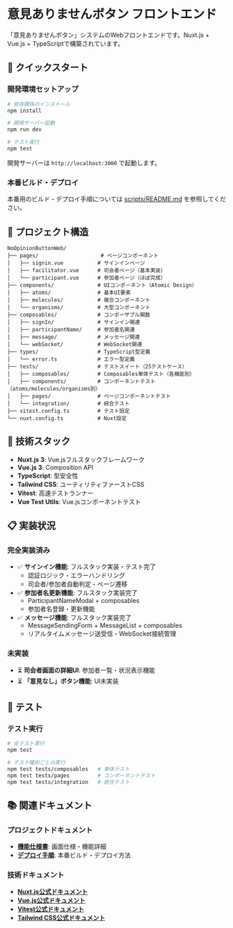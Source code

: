 # 意見ありませんボタン フロントエンド

「意見ありませんボタン」システムのWebフロントエンドです。Nuxt.js + Vue.js + TypeScriptで構築されています。

## 🚀 クイックスタート

### 開発環境セットアップ

```bash
# 依存関係のインストール
npm install

# 開発サーバー起動
npm run dev

# テスト実行
npm test
```

開発サーバーは `http://localhost:3000` で起動します。

### 本番ビルド・デプロイ

本番用のビルド・デプロイ手順については [scripts/README.md](./scripts/README.md) を参照してください。

## 📁 プロジェクト構造

```
NoOpinionButtonWeb/
├── pages/                    # ページコンポーネント
│   ├── signin.vue           # サインインページ
│   ├── facilitator.vue      # 司会者ページ（基本実装）
│   └── participant.vue      # 参加者ページ（ほぼ完成）
├── components/              # UIコンポーネント（Atomic Design）
│   ├── atoms/               # 基本UI要素
│   ├── molecules/           # 複合コンポーネント
│   └── organisms/           # 大型コンポーネント
├── composables/             # コンポーザブル関数
│   ├── signIn/              # サインイン関連
│   ├── participantName/     # 参加者名関連
│   ├── message/             # メッセージ関連
│   └── webSocket/           # WebSocket関連
├── types/                   # TypeScript型定義
│   └── error.ts             # エラー型定義
├── tests/                   # テストスイート（25テストケース）
│   ├── composables/         # Composables単体テスト（各機能別）
│   ├── components/          # コンポーネントテスト（atoms/molecules/organisms別）
│   ├── pages/               # ページコンポーネントテスト
│   └── integration/         # 統合テスト
├── vitest.config.ts         # テスト設定
└── nuxt.config.ts           # Nuxt設定
```

## 🔧 技術スタック

- **Nuxt.js 3**: Vue.jsフルスタックフレームワーク
- **Vue.js 3**: Composition API
- **TypeScript**: 型安全性
- **Tailwind CSS**: ユーティリティファーストCSS
- **Vitest**: 高速テストランナー
- **Vue Test Utils**: Vue.jsコンポーネントテスト

## 📋 実装状況

### 完全実装済み
- ✅ **サインイン機能**: フルスタック実装・テスト完了
  - 認証ロジック・エラーハンドリング
  - 司会者/参加者自動判定・ページ遷移
- ✅ **参加者名更新機能**: フルスタック実装完了
  - ParticipantNameModal + composables
  - 参加者名登録・更新機能
- ✅ **メッセージ機能**: フルスタック実装完了
  - MessageSendingForm + MessageList + composables
  - リアルタイムメッセージ送受信・WebSocket接続管理

### 未実装
- ⏳ **司会者画面の詳細UI**: 参加者一覧・状況表示機能
- ⏳ **「意見なし」ボタン機能**: UI未実装

## 🧪 テスト

### テスト実行

```bash
# 全テスト実行
npm test

# テスト種別ごとの実行
npm test tests/composables   # 単体テスト
npm test tests/pages         # コンポーネントテスト
npm test tests/integration   # 統合テスト
```

## 📚 関連ドキュメント

### プロジェクトドキュメント
- **[機能仕様書](./docs/FunctionalSpecification.md)**: 画面仕様・機能詳細
- **[デプロイ手順](./scripts/README.md)**: 本番ビルド・デプロイ方法

### 技術ドキュメント
- **[Nuxt.js公式ドキュメント](https://nuxt.com/docs)**
- **[Vue.js公式ドキュメント](https://vuejs.org/)**
- **[Vitest公式ドキュメント](https://vitest.dev/)**
- **[Tailwind CSS公式ドキュメント](https://tailwindcss.com/docs)**
